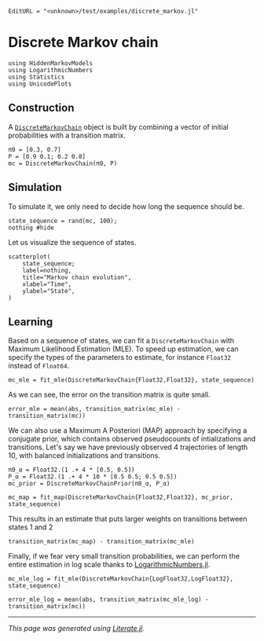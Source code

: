 ```@meta
EditURL = "<unknown>/test/examples/discrete_markov.jl"
```

# Discrete Markov chain

````@example discrete_markov
using HiddenMarkovModels
using LogarithmicNumbers
using Statistics
using UnicodePlots
````

## Construction

A [`DiscreteMarkovChain`](@ref) object is built by combining a vector of initial probabilities with a transition matrix.

````@example discrete_markov
π0 = [0.3, 0.7]
P = [0.9 0.1; 0.2 0.8]
mc = DiscreteMarkovChain(π0, P)
````

## Simulation

To simulate it, we only need to decide how long the sequence should be.

````@example discrete_markov
state_sequence = rand(mc, 100);
nothing #hide
````

Let us visualize the sequence of states.

````@example discrete_markov
scatterplot(
    state_sequence;
    label=nothing,
    title="Markov chain evolution",
    xlabel="Time",
    ylabel="State",
)
````

## Learning

Based on a sequence of states, we can fit a `DiscreteMarkovChain` with Maximum Likelihood Estimation (MLE).
To speed up estimation, we can specify the types of the parameters to estimate, for instance `Float32` instead of `Float64`.

````@example discrete_markov
mc_mle = fit_mle(DiscreteMarkovChain{Float32,Float32}, state_sequence)
````

As we can see, the error on the transition matrix is quite small.

````@example discrete_markov
error_mle = mean(abs, transition_matrix(mc_mle) - transition_matrix(mc))
````

We can also use a Maximum A Posteriori (MAP) approach by specifying a conjugate prior, which contains observed pseudocounts of intializations and transitions.
Let's say we have previously observed 4 trajectories of length 10, with balanced initializations and transitions.

````@example discrete_markov
π0_α = Float32.(1 .+ 4 * [0.5, 0.5])
P_α = Float32.(1 .+ 4 * 10 * [0.5 0.5; 0.5 0.5])
mc_prior = DiscreteMarkovChainPrior(π0_α, P_α)

mc_map = fit_map(DiscreteMarkovChain{Float32,Float32}, mc_prior, state_sequence)
````

This results in an estimate that puts larger weights on transitions between states $1$ and $2$

````@example discrete_markov
transition_matrix(mc_map) - transition_matrix(mc_mle)
````

Finally, if we fear very small transition probabilities, we can perform the entire estimation in log scale thanks to [LogarithmicNumbers.jl](https://github.com/cjdoris/LogarithmicNumbers.jl).

````@example discrete_markov
mc_mle_log = fit_mle(DiscreteMarkovChain{LogFloat32,LogFloat32}, state_sequence)

error_mle_log = mean(abs, transition_matrix(mc_mle_log) - transition_matrix(mc))
````

---

*This page was generated using [Literate.jl](https://github.com/fredrikekre/Literate.jl).*

